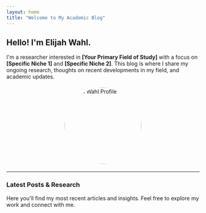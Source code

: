 ```yaml
---
layout: home
title: "Welcome to My Academic Blog"
---
```


## Hello! I'm Elijah Wahl.

I'm a researcher interested in **[Your Primary Field of Study]** with a focus on **[Specific Niche 1]** and **[Specific Niche 2]**. This blog is where I share my ongoing research, thoughts on recent developments in my field, and academic updates.

<img src="https://media.licdn.com/dms/image/v2/D4E03AQFp7OjPM7JRWA/profile-displayphoto-shrink_800_800/profile-displayphoto-shrink_800_800/0/1693412862712?e=1755734400&v=beta&t=bMY-kTYrm1YNQfs8P3niSCtuoIdg9SCPG1U6_NYKpkM" alt="Elijah Wahl Profile" style="width: 200px; border-radius: 50%; display: block; margin: 20px auto;">

---

### Latest Posts & Research

Here you'll find my most recent articles and insights. Feel free to explore my work and connect with me.
